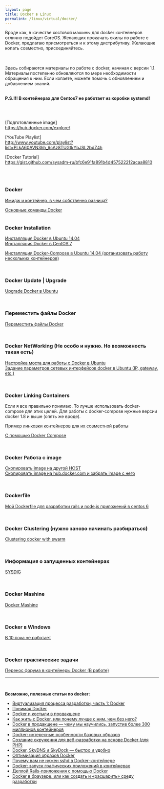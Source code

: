 ```yaml
---
layout: page
title: Docker в Linux
permalink: /linux/virtual/docker/
---
```


Вроде как, в качестве хостовой машины для docker контейнеров отлично подойдет CoreOS. Желающих прокачать скилы по работе с Docker, предлагаю присмотреться и к этому дистрибутиву. Желающие копать совместно, присоединяйтесь.


<br/><br/>
Здесь собираются материалы по работе с docker, начиная с версии 1.1. Материалы постепенно обновляются по мере необходимости обращения к ним.
Если копаете, можете помочь с обновлением и добавлением знаний. 
<br/><br/>

<strong>P.S.!!! В контейнерах для Centos7 не работает из коробки systemd!</strong>

<br/><br/>

[Подготовленные image]  
https://hub.docker.com/explore/


[YouTube Playlist]  
http://www.youtube.com/playlist?list=PLkA60AVN3hh_6cAz8TUGtkYbJSL2bdZ4h


[Docker Tutorial]  
https://gist.github.com/sysadm-ru/bfc6e91fa891b4d457522212acaa8810

<br/><br/>


### Docker

[Имидж и контейнер, в чем собственно разница?](/linux/virtual/docker/basics/images-and-containers/)  

[Основные команды Docker](/linux/virtual/docker/basics/basic-commands/)  
<br/>

### Docker Installation


[Инсталляция Docker в Ubuntu 14.04](/linux/virtual/docker/basics/installing-docker-on-ubuntu/)  
[Инсталляция Docker в CentOS 7](/linux/virtual/docker/basics/installing-docker-on-centos/)  

[Инсталляция Docker-Compose в Ubuntu 14.04 (организовать работу нескольких контейнеров)](/linux/virtual/docker/basics/installing-docker-compose-on-ubuntu/)  



<br/>

### Docker Update | Upgrade

[Upgrade Docker в Ubuntu](/linux/virtual/docker/basics/upgrade-docker-on-ubuntu/)  


<br/>

### Переместить файлы Docker


[Переместить файлы Docker](/linux/virtual/docker/basics/move-docker-files/)  


<br/>

### Docker NetWorking (Не особо и нужно. Но возможность такая есть)

[Настройка моста для работы с Docker в Ubuntu](/linux/virtual/docker/networking/ubuntu-bridge/)  
[Задание параметров сетевых интерфейсов docker в Ubuntu (IP, gateway, etc.)](/linux/virtual/docker/networking/ubuntu-bridge/bridge-my-version/)  


<br/>

### Docker Linking Containers


Если я все правильно понимаю. То лучше использовать docker-compose для этих целей.
Для работы с docker-compose нужные версии docker 1.8 и выше (опять же вроде).


[Пример линковки контейнеров для их совместной работы](/linux/virtual/docker/linking-containers/manual-linking/)  

[С помощью Docker Compose](/linux/virtual/docker/linking-containers/docker-compose/)



<br/>

### Docker Работа с image

[Скопировать image на другой HOST](/linux/virtual/docker/basics/copying-images-to-other-hosts/)  
[Скопировать image на hub.docker.com и забрать image с него](/linux/virtual/docker/basics/push-and-pull-docker-image-to-hub/)  

<br/>

### Dockerfile

[Мой Dockerfile для разработки rails и node.js приложений в centos 6](/linux/virtual/docker/dockerfile/)  

<br/>

### Docker Clustering (нужно заново начинать разбираться)

[Clustering docker with swarm](/linux/virtual/docker/swarm/)  


<br/>

### Информация о запущенных контейнерах

[SYSDIG](/linux/virtual/docker/sysdig/)  


<br/>

### Docker Mashine

[Docker Mashine](/linux/virtual/docker/mashine/)  

<br/>

### Docker в Windows

[В 10 пока не работает](/windows/virtual/docker/)


<br/>

### Docker практические задачи

[Перенос форума в контейнеры Docker (В работе)](/linux/virtual/docker/odba/)


___

<br/>

**Возможно, полезные статьи по docker:**


<ul>

<li><a href="http://dou.ua/lenta/articles/docker/" rel="nofollow">Виртуализация процесса разработки, часть 1: Docker</a></li>

<li><a href="http://habrahabr.ru/post/253877/" rel="nofollow">Понимая Docker</a></li>
<li><a href="http://habrahabr.ru/post/253999/" rel="nofollow">Docker и костыли в продакшене</a></li>
<li><a href="http://habrahabr.ru/post/250469/" rel="nofollow">Как жить с Docker, или почему лучше с ним, чем без него?</a></li>
<li><a href="http://habrahabr.ru/post/247969/" rel="nofollow">Docker в продакшене — чему мы научились, запустив более 300 миллионов контейнеров</a></li>
<li><a href="http://habrahabr.ru/post/247903/" rel="nofollow">Docker: интересные особенности базовых образов</a></li>


<li><a href="http://habrahabr.ru/post/247547/" rel="nofollow">Создание окружения для веб-разработки на основе Docker (для PHP)</a></li>
<li><a href="http://habrahabr.ru/post/246933/" rel="nofollow">Docker, SkyDNS и SkyDock — быстро и удобно</a></li>
<li><a href="http://habrahabr.ru/post/234829/" rel="nofollow">Оптимизация образов Docker</a></li>
<li><a href="http://habrahabr.ru/company/infopulse/blog/237737/" rel="nofollow">Почему вам не нужен sshd в Docker-контейнере</a></li>
<li><a href="http://habrahabr.ru/post/240509/" rel="nofollow">Docker: запуск графических приложений в контейнерах</a></li>
<li><a href="http://habrahabr.ru/post/238069/" rel="nofollow">Деплой Rails-приложения с помощью Docker</a></li>
<li><a href="http://habrahabr.ru/post/243953/" rel="nofollow">Docker в браузере, или как создать и «расшарить» среду разработки</a></li>
</ul>
